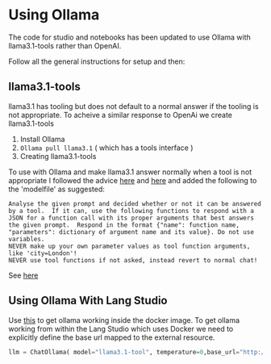 # Using Ollama 

The code for studio and notebooks has been updated to use Ollama with llama3.1-tools rather than OpenAI.

Follow all the general instructions for setup and then:

## llama3.1-tools

llama3.1 has tooling but does not default to a normal answer if the tooling is not appropriate.
To acheive a similar response to OpenAi we create llama3.1-tools

1. Install Ollama
2. `Ollama pull llama3.1` ( which has a tools interface )
3. Creating llama3.1-tools

To use with Ollama and make llama3.1 answer normally when a tool is not appropriate I followed the advice [here](https://github.com/ollama/ollama/issues/6127#issuecomment-2264291170) and [here](https://github.com/ollama/ollama/issues/6127#issuecomment-2379762636) and added the following to the 'modelfile' as suggested:

    Analyse the given prompt and decided whether or not it can be answered by a tool.  If it can, use the following functions to respond with a JSON for a function call with its proper arguments that best answers the given prompt.  Respond in the format {"name": function name, "parameters": dictionary of argument name and its value}. Do not use variables.
    NEVER make up your own parameter values as tool function arguments, like 'city=London'!
    NEVER use tool functions if not asked, instead revert to normal chat!

See [here](./Modelfile)

## Using Ollama With Lang Studio

Use [this](https://github.com/langchain-ai/langgraph-studio/issues/112) to get ollama working inside the docker image.
To get ollama working from within the Lang Studio which uses Docker we need to
explicitly define the base url mapped to the external resource.

``` python
llm = ChatOllama( model="llama3.1-tool", temperature=0,base_url="http://host.docker.internal:11434") # other params...)
```
